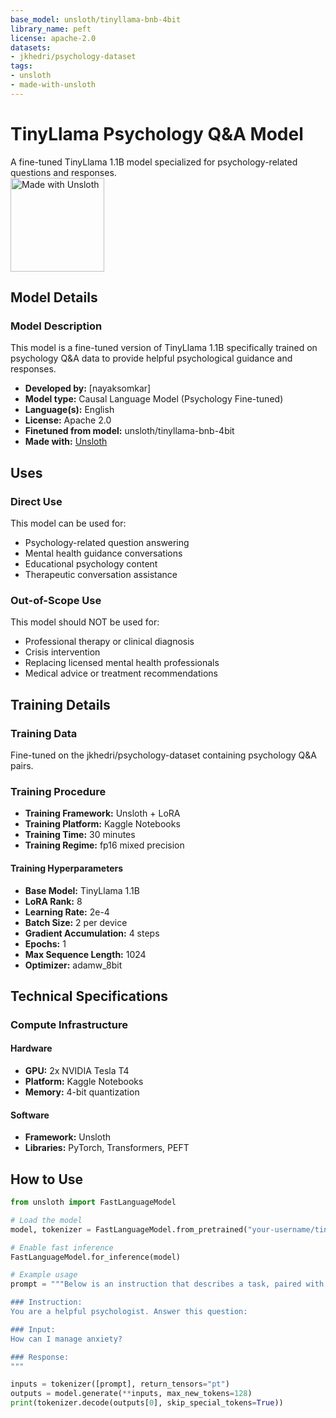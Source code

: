 ```yaml
---
base_model: unsloth/tinyllama-bnb-4bit
library_name: peft
license: apache-2.0
datasets:
- jkhedri/psychology-dataset
tags:
- unsloth
- made-with-unsloth
---
```


# TinyLlama Psychology Q&A Model

A fine-tuned TinyLlama 1.1B model specialized for psychology-related questions and responses.  
<a href="https://unsloth.ai">
  <img src="https://raw.githubusercontent.com/unslothai/unsloth/main/images/made%20with%20unsloth.png" alt="Made with Unsloth" width="150"/>
</a>

## Model Details

### Model Description

This model is a fine-tuned version of TinyLlama 1.1B specifically trained on psychology Q&A data to provide helpful psychological guidance and responses.

- **Developed by:** [nayaksomkar]  
- **Model type:** Causal Language Model (Psychology Fine-tuned)  
- **Language(s):** English  
- **License:** Apache 2.0  
- **Finetuned from model:** unsloth/tinyllama-bnb-4bit  
- **Made with:** [Unsloth](https://unsloth.ai)  

## Uses

### Direct Use
This model can be used for:
- Psychology-related question answering  
- Mental health guidance conversations  
- Educational psychology content  
- Therapeutic conversation assistance  

### Out-of-Scope Use
This model should NOT be used for:
- Professional therapy or clinical diagnosis  
- Crisis intervention  
- Replacing licensed mental health professionals  
- Medical advice or treatment recommendations  

## Training Details

### Training Data
Fine-tuned on the jkhedri/psychology-dataset containing psychology Q&A pairs.

### Training Procedure
- **Training Framework:** Unsloth + LoRA  
- **Training Platform:** Kaggle Notebooks  
- **Training Time:** 30 minutes  
- **Training Regime:** fp16 mixed precision  

#### Training Hyperparameters
- **Base Model:** TinyLlama 1.1B  
- **LoRA Rank:** 8  
- **Learning Rate:** 2e-4  
- **Batch Size:** 2 per device  
- **Gradient Accumulation:** 4 steps  
- **Epochs:** 1  
- **Max Sequence Length:** 1024  
- **Optimizer:** adamw_8bit  

## Technical Specifications

### Compute Infrastructure

#### Hardware
- **GPU:** 2x NVIDIA Tesla T4  
- **Platform:** Kaggle Notebooks  
- **Memory:** 4-bit quantization  

#### Software
- **Framework:** Unsloth  
- **Libraries:** PyTorch, Transformers, PEFT  

## How to Use

```python
from unsloth import FastLanguageModel

# Load the model
model, tokenizer = FastLanguageModel.from_pretrained("your-username/tinyllama-psychology-lora")

# Enable fast inference
FastLanguageModel.for_inference(model)

# Example usage
prompt = """Below is an instruction that describes a task, paired with an input that provides further context. Write a response that appropriately completes the request.

### Instruction:
You are a helpful psychologist. Answer this question:

### Input:
How can I manage anxiety?

### Response:
"""

inputs = tokenizer([prompt], return_tensors="pt")
outputs = model.generate(**inputs, max_new_tokens=128)
print(tokenizer.decode(outputs[0], skip_special_tokens=True))
